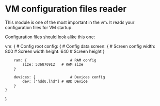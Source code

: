 # VM configuration files reader

This module is one of the most important in the vm.
It reads your configuration files for VM startup.

Configuration files should look alike this one:

vm: {                                     # Config root 
	config: {                         # Config data
		screen: {                 # Screen config
			width: 800        # Screen width
			height: 640       # Screen height
		}

		ram: {                    # RAM config
			size: 536870912   # RAM size
		}

		devices: {                # Devices config
			dev: ["hdd0.lhd"] # HDD Device
		}
	}
}
